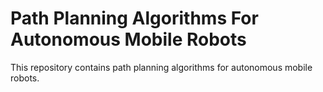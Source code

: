 # Path Planning Algorithms For Autonomous Mobile Robots
This repository contains path planning algorithms for autonomous mobile robots.
